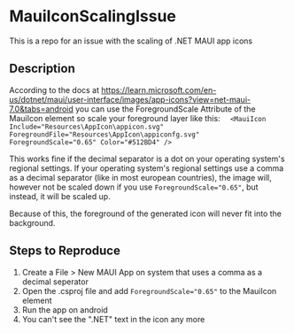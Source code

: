 # MauiIconScalingIssue
This is a repo for an issue with the scaling of .NET MAUI app icons


## Description

According to the docs at https://learn.microsoft.com/en-us/dotnet/maui/user-interface/images/app-icons?view=net-maui-7.0&tabs=android you can use the ForegroundScale Attribute of the MauiIcon element so scale your foreground layer like this:
`  <MauiIcon Include="Resources\AppIcon\appicon.svg" ForegroundFile="Resources\AppIcon\appiconfg.svg" ForegroundScale="0.65" Color="#512BD4" />`

This works fine if the decimal separator is a dot on your operating system's regional settings. If your operating system's regional settings use a comma as a decimal separator (like in most european countries), the image will, however not be scaled down if you use `ForegroundScale="0.65"`, but instead, it will be scaled up.

Because of this, the foreground of the generated icon will never fit into the background. 

## Steps to Reproduce

1. Create a File > New MAUI App on  system that uses a comma as a decimal seperator
2. Open the .csproj file and add `ForegroundScale="0.65"` to the MauiIcon element
3. Run the app on android
4. You can't see the ".NET" text in the icon any more